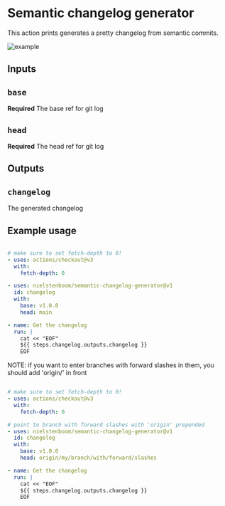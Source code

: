 # Semantic changelog generator

This action prints generates a pretty changelog from semantic commits.

![example](example.png)


## Inputs

## `base`

**Required** The base ref for git log

## `head`

**Required** The head ref for git log

## Outputs

## `changelog`

The generated changelog

## Example usage

```yaml

# make sure to set fetch-depth to 0!
- uses: actions/checkout@v3
  with:
    fetch-depth: 0

- uses: nielstenboom/semantic-changelog-generator@v1
  id: changelog
  with:
    base: v1.0.0
    head: main

- name: Get the changelog
  run: |
    cat << "EOF"
    ${{ steps.changelog.outputs.changelog }}
    EOF
```

NOTE: if you want to enter branches with forward slashes in them, you should add 'origin/' in front

```yaml

# make sure to set fetch-depth to 0!
- uses: actions/checkout@v3
  with:
    fetch-depth: 0

# point to branch with forward slashes with 'origin' prepended
- uses: nielstenboom/semantic-changelog-generator@v1
  id: changelog
  with:
    base: v1.0.0
    head: origin/my/branch/with/forward/slashes

- name: Get the changelog
  run: |
    cat << "EOF"
    ${{ steps.changelog.outputs.changelog }}
    EOF
```
